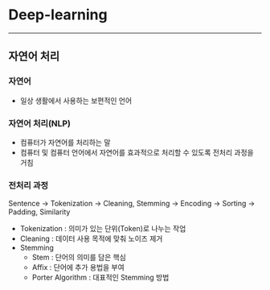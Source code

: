 # Deep-learning

---

## 자연어 처리

### 자연어 
  - 일상 생활에서 사용하는 보편적인 언어

### 자연어 처리(NLP) 
  - 컴퓨터가 자연어를 처리하는 말
  - 컴퓨터 및 컴퓨터 언어에서 자연어를 효과적으로 처리할 수 있도록 전처리 과정을 거침

### 전처리 과정 
 Sentence -> Tokenization -> Cleaning, Stemming -> Encoding -> Sorting -> Padding, Similarity
  * Tokenization : 의미가 있는 단위(Token)로 나누는 작업
  * Cleaning : 데이터 사용 목적에 맞춰 노이즈 제거
  * Stemming
    * Stem : 단어의 의미를 담은 핵심
    * Affix : 단어에 추가 용법을 부여
    * Porter Algorithm : 대표적인 Stemming 방법
